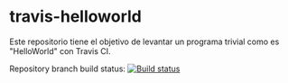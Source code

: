 # travis-helloworld
Este repositorio tiene el objetivo de levantar un programa trivial como es "HelloWorld" con Travis CI.

Repository branch build status:
[![Build status](https://travis-ci.org/jgalans/travis-helloworld.svg?master)](https://travis-ci.org/jgalans)

